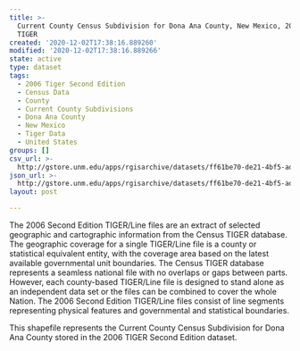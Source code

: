 ```yaml
---
title: >-
  Current County Census Subdivision for Dona Ana County, New Mexico, 2006se
  TIGER
created: '2020-12-02T17:38:16.889260'
modified: '2020-12-02T17:38:16.889266'
state: active
type: dataset
tags:
  - 2006 Tiger Second Edition
  - Census Data
  - County
  - Current County Subdivisions
  - Dona Ana County
  - New Mexico
  - Tiger Data
  - United States
groups: []
csv_url: >-
  http://gstore.unm.edu/apps/rgisarchive/datasets/ff61be70-de21-4bf5-ad5b-d1b989381d1f/tgr2006se_dona_cousubcu.derived.csv
json_url: >-
  http://gstore.unm.edu/apps/rgisarchive/datasets/ff61be70-de21-4bf5-ad5b-d1b989381d1f/tgr2006se_dona_cousubcu.derived.json
layout: post

---
```

The 2006 Second Edition TIGER/Line files are an extract of selected geographic and cartographic information from the Census TIGER database.  The geographic coverage for a single TIGER/Line file is a county or statistical equivalent entity, with the coverage area based on the latest available governmental unit boundaries. The Census TIGER database represents a seamless national file with no overlaps or gaps between parts.  However, each county-based TIGER/Line file is designed to stand alone as an independent data set or the files can be combined to cover the whole Nation.  The 2006 Second Edition  TIGER/Line files consist of line segments representing physical features and governmental and statistical boundaries.  

This shapefile represents the Current County Census Subdivision for Dona Ana County stored in the 2006 TIGER Second Edition dataset.
